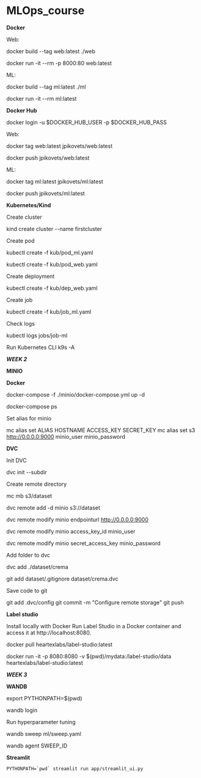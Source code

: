 # MLOps_course

**Docker**

Web:

docker build --tag web:latest ./web

docker run -it --rm -p 8000:80 web:latest


ML:

docker build --tag ml:latest ./ml

docker run -it --rm ml:latest


**Docker Hub**

docker login -u $DOCKER_HUB_USER -p $DOCKER_HUB_PASS


Web:

docker tag web:latest jpikovets/web:latest

docker push jpikovets/web:latest

ML:

docker tag ml:latest jpikovets/ml:latest

docker push jpikovets/ml:latest




**Kubernetes/Kind**

Create cluster

kind create cluster --name firstcluster

Create pod

kubectl create -f kub/pod_ml.yaml

kubectl create -f kub/pod_web.yaml

Create deployment

kubectl create -f kub/dep_web.yaml

Create job

kubectl create -f kub/job_ml.yaml

Check logs

kubectl logs jobs/job-ml

Run Kubernetes CLI
k9s -A


***WEEK 2***


**MINIO**

**Docker**

docker-compose -f ./minio/docker-compose.yml up -d

docker-compose ps

Set alias for minio

mc alias set ALIAS HOSTNAME ACCESS_KEY SECRET_KEY
mc alias set s3 http://0.0.0.0:9000 minio_user minio_password


**DVC**


Init DVC

dvc init --subdir


Create remote directory

mc mb s3/dataset

dvc remote add -d minio s3://dataset

dvc remote modify minio endpointurl http://0.0.0.0:9000

dvc remote modify minio access_key_id minio_user

dvc remote modify minio secret_access_key minio_password


Add folder to dvc

dvc add ./dataset/crema

git add dataset/.gitignore dataset/crema.dvc


Save code to git

git add .dvc/config
git commit -m "Configure remote storage"
git push



**Label studio**

Install locally with Docker
Run Label Studio in a Docker container and access it at http://localhost:8080.

docker pull heartexlabs/label-studio:latest

docker run -it -p 8080:8080 -v $(pwd)/mydata:/label-studio/data heartexlabs/label-studio:latest



***WEEK 3***

**WANDB**

export PYTHONPATH=$(pwd)

wandb login


Run hyperparameter tuning

wandb sweep ml/sweep.yaml

wandb agent SWEEP_ID




**Streamlit**
```
PYTHONPATH=`pwd` streamlit run app/streamlit_ui.py
```
